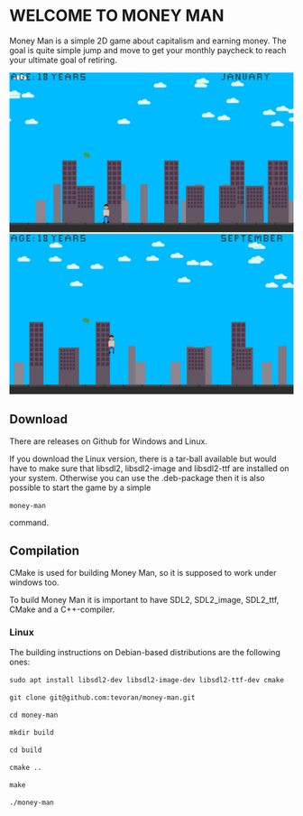 # WELCOME TO MONEY MAN

Money Man is a simple 2D game about capitalism and earning money.
The goal is quite simple jump and move to get your monthly paycheck
to reach your ultimate goal of retiring.

![title](screenshots/money-man-screen-1.png)
![title2](screenshots/money-man-screen-2.png)

## Download
There are releases on Github for Windows and Linux.

If you download the Linux version, there is a tar-ball available but
would have to make sure that libsdl2, libsdl2-image and libsdl2-ttf
are installed on your system. Otherwise you can use the .deb-package
then it is also possible to start the game by a simple

`money-man`

command.

## Compilation

CMake is used for building Money Man, so it is supposed to work under
windows too.

To build Money Man it is important to have SDL2, SDL2_image, SDL2_ttf,
CMake and a C++-compiler.

### Linux

The building instructions on Debian-based distributions are the following
ones:

`sudo apt install libsdl2-dev libsdl2-image-dev libsdl2-ttf-dev cmake`

`git clone git@github.com:tevoran/money-man.git` 

`cd money-man` 

`mkdir build` 

`cd build` 

`cmake ..` 

`make` 

`./money-man`
